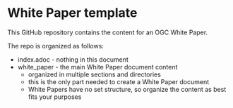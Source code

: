# White Paper template

This GitHub repository contains the content for an OGC White Paper.

The repo is organized as follows:

* index.adoc - nothing in this document
* white_paper - the main White Paper document content
  - organized in multiple sections and directories
  - this is the only part needed to create a White Paper document
  - White Papers have no set structure, so organize the content as best fits your purposes
